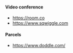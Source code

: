 #### Video conference

- <https://room.co>
- <https://www.sqwiggle.com>

#### Parcels

- <https://www.doddle.com/>
